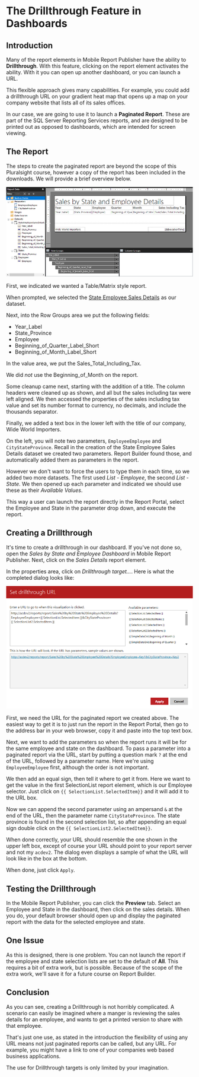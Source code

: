 # The Drillthrough Feature in Dashboards

## Introduction

Many of the report elements in Mobile Report Publisher have the ability to **Drillthrough**. With this feature, clicking on the report element activates the ability. With it you can open up another dashboard, or you can launch a URL.

This flexible approach gives many capabilities. For example, you could add a drillthrough URL on your gradient heat map that opens up a map on your company website that lists all of its sales offices.

In our case, we are going to use it to launch a **Paginated Report**. These are part of the SQL Server Reporting Services reports, and are designed to be printed out as opposed to dashboards, which are intended for screen viewing.

## The Report

The steps to create the paginated report are beyond the scope of this Pluralsight course, however a copy of the report has been included in the downloads. We will provide a brief overview below.

![Drillthrough Report](./../images/drillthru-001.png)

First, we indicated we wanted a Table/Matrix style report.

When prompted, we selected the [State Employee Sales Details](../Datasets/../Advanced_Sales_by_Employee_State/07-Drillthru.md) as our dataset.

Next, into the Row Groups area we put the following fields:

* Year_Label
* State_Province
* Employee
* Beginning_of_Quarter_Label_Short
* Beginning_of_Month_Label_Short

In the value area, we put the Sales_Total_Including_Tax.

We did _not_ use the Beginning_of_Month on the report.

Some cleanup came next, starting with the addition of a title. The column headers were cleaned up as shown, and all but the sales including tax were left aligned. We then accessed the properties of the sales including tax value and set its  number format to currency, no decimals, and include the thousands separator.

Finally, we added a text box in the lower left with the title of our company, Wide World Importers.

On the left, you will note two parameters, `EmployeeEmployee` and `CityStateProvince`. Recall in the creation of the State Employee Sales Details dataset we created two parameters. Report Builder found those, and automatically added them as parameters in the report.

However we don't want to force the users to type them in each time, so we added two more datasets. The first used _List - Employee_, the second _List - State_. We then opened up each parameter and indicated we should use these as their _Available Values_.

This way a user can launch the report directly in the Report Portal, select the Employee and State in the parameter drop down, and execute the report.

## Creating a Drillthrough

It's time to create a drillthrough in our dashboard. If you've not done so, open the _Sales by State and Employee Dashboard_ in Mobile Report Publisher. Next, click on the _Sales Details_ report element.

In the properties area, click on _Drillthrough target..._. Here is what the completed dialog looks like:

![Drillthrough URL](./../images/drillthru-002.png)

First, we need the URL for the paginated report we created above. The easiest way to get it is to just run the report in the Report Portal, then go to the address bar in your web browser, copy it and paste into the top text box.

Next, we want to add the parameters so when the report runs it will be for the same employee and state on the dashboard. To pass a parameter into a paginated report via the URL, start by putting a question mark `?` at the end of the URL, followed by a parameter name. Here we're using `EmployeeEmployee` first, although the order is not important.

We then add an equal sign, then tell it where to get it from. Here we want to get the value in the first SelectionList report element, which is our Employee selector. Just click on `{{ SelectionList.SelectedItem}}` and it will add it to the URL box.

Now we can append the second parameter using an ampersand `&` at the end of the URL, then the parameter name `CityStateProvince`. The state province is found in the second selection list, so after appending an equal sign double click on the `{{ SelectionList2.SelectedItem}}`.

When done correctly, your URL should resemble the one shown in the upper left box, except of course your URL should point to your report server and not my `acdev2`. The dialog even displays a sample of what the URL will look like in the box at the bottom.

When done, just click `Apply`.

## Testing the Drillthrough

In the Mobile Report Publisher, you can click the **Preview** tab. Select an Employee and State in the dashboard, then click on the sales details. When you do, your default browser should open up and display the paginated report with the data for the selected employee and state.

## One Issue

As this is designed, there is one problem. You can not launch the report if the employee and state selection lists are set to the default of **All**. This requires a bit of extra work, but is possible. Because of the scope of the extra work, we'll save it for a future course on Report Builder.

## Conclusion

As you can see, creating a Drillthrough is not horribly complicated. A scenario can easily be imagined where a manger is reviewing the sales details for an employee, and wants to get a printed version to share with that employee.

That's just one use, as stated in the introduction the flexibility of using any URL means not just paginated reports can be called, but any URL. For example, you might have a link to one of your companies web based business applications.

The use for Drillthrough targets is only limited by your imagination.
